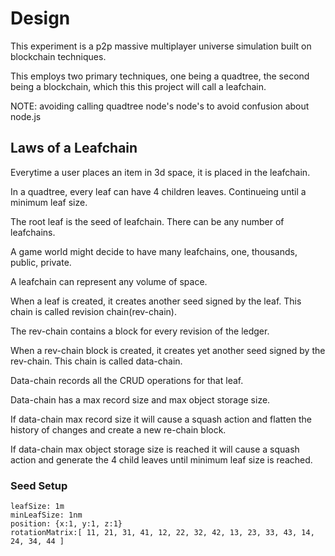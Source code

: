 # Design

This experiment is a p2p massive multiplayer universe simulation built on blockchain techniques.

This employs two primary techniques, one being a quadtree, the second being a blockchain, which this this project will call a leafchain.

NOTE: avoiding calling quadtree node's node's to avoid confusion about node.js

## Laws of a Leafchain

Everytime a user places an item in 3d space, it is placed in the leafchain. 

In a quadtree, every leaf can have 4 children leaves. Continueing until a minimum leaf size.

The root leaf is the seed of leafchain. There can be any number of leafchains.

A game world might decide to have many leafchains, one, thousands, public, private.

A leafchain can represent any volume of space.

When a leaf is created, it creates another seed signed by the leaf. This chain is called revision chain(rev-chain).

The rev-chain contains a block for every revision of the ledger.

When a rev-chain block is created, it creates yet another seed signed by the rev-chain. This chain is called data-chain.

Data-chain records all the CRUD operations for that leaf. 

Data-chain has a max record size and max object storage size.

If data-chain max record size it will cause a squash action and flatten the history of changes and create a new re-chain block.

If data-chain max object storage size is reached it will cause a squash action and generate the 4 child leaves until minimum leaf size is reached.

### Seed Setup

```
leafSize: 1m
minLeafSize: 1nm
position: {x:1, y:1, z:1}
rotationMatrix:[ 11, 21, 31, 41, 12, 22, 32, 42, 13, 23, 33, 43, 14, 24, 34, 44 ]
```